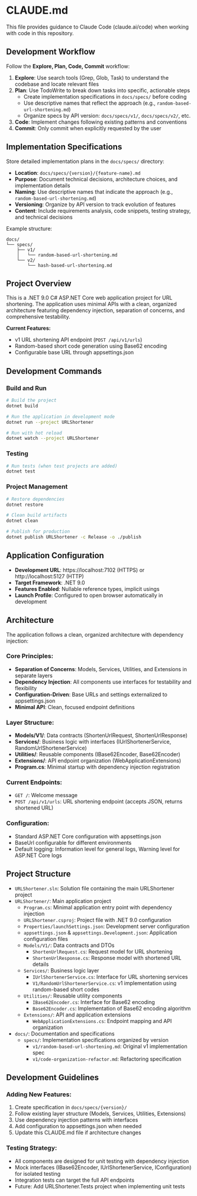 # CLAUDE.md

This file provides guidance to Claude Code (claude.ai/code) when working with code in this repository.

## Development Workflow

Follow the **Explore, Plan, Code, Commit** workflow:

1. **Explore**: Use search tools (Grep, Glob, Task) to understand the codebase and locate relevant files
2. **Plan**: Use TodoWrite to break down tasks into specific, actionable steps
   - Create implementation specifications in `docs/specs/` before coding
   - Use descriptive names that reflect the approach (e.g., `random-based-url-shortening.md`)
   - Organize specs by API version: `docs/specs/v1/`, `docs/specs/v2/`, etc.
3. **Code**: Implement changes following existing patterns and conventions
4. **Commit**: Only commit when explicitly requested by the user

## Implementation Specifications

Store detailed implementation plans in the `docs/specs/` directory:

- **Location**: `docs/specs/{version}/{feature-name}.md`
- **Purpose**: Document technical decisions, architecture choices, and implementation details
- **Naming**: Use descriptive names that indicate the approach (e.g., `random-based-url-shortening.md`)
- **Versioning**: Organize by API version to track evolution of features
- **Content**: Include requirements analysis, code snippets, testing strategy, and technical decisions

Example structure:
```
docs/
└── specs/
    ├── v1/
    │   └── random-based-url-shortening.md
    └── v2/
        └── hash-based-url-shortening.md
```

## Project Overview

This is a .NET 9.0 C# ASP.NET Core web application project for URL shortening. The application uses minimal APIs with a clean, organized architecture featuring dependency injection, separation of concerns, and comprehensive testability. 

**Current Features:**
- v1 URL shortening API endpoint (`POST /api/v1/urls`)
- Random-based short code generation using Base62 encoding
- Configurable base URL through appsettings.json

## Development Commands

### Build and Run
```bash
# Build the project
dotnet build

# Run the application in development mode
dotnet run --project URLShortener

# Run with hot reload
dotnet watch --project URLShortener
```

### Testing
```bash
# Run tests (when test projects are added)
dotnet test
```

### Project Management
```bash
# Restore dependencies
dotnet restore

# Clean build artifacts
dotnet clean

# Publish for production
dotnet publish URLShortener -c Release -o ./publish
```

## Application Configuration

- **Development URL**: https://localhost:7102 (HTTPS) or http://localhost:5127 (HTTP)
- **Target Framework**: .NET 9.0
- **Features Enabled**: Nullable reference types, implicit usings
- **Launch Profile**: Configured to open browser automatically in development

## Architecture

The application follows a clean, organized architecture with dependency injection:

### **Core Principles:**
- **Separation of Concerns**: Models, Services, Utilities, and Extensions in separate layers
- **Dependency Injection**: All components use interfaces for testability and flexibility
- **Configuration-Driven**: Base URLs and settings externalized to appsettings.json
- **Minimal API**: Clean, focused endpoint definitions

### **Layer Structure:**
- **Models/V1/**: Data contracts (ShortenUrlRequest, ShortenUrlResponse)
- **Services/**: Business logic with interfaces (IUrlShortenerService, RandomUrlShortenerService)
- **Utilities/**: Reusable components (IBase62Encoder, Base62Encoder)
- **Extensions/**: API endpoint organization (WebApplicationExtensions)
- **Program.cs**: Minimal startup with dependency injection registration

### **Current Endpoints:**
- `GET /`: Welcome message
- `POST /api/v1/urls`: URL shortening endpoint (accepts JSON, returns shortened URL)

### **Configuration:**
- Standard ASP.NET Core configuration with appsettings.json
- BaseUrl configurable for different environments
- Default logging: Information level for general logs, Warning level for ASP.NET Core logs

## Project Structure

- `URLShortener.sln`: Solution file containing the main URLShortener project
- `URLShortener/`: Main application project
  - `Program.cs`: Minimal application entry point with dependency injection
  - `URLShortener.csproj`: Project file with .NET 9.0 configuration
  - `Properties/launchSettings.json`: Development server configuration
  - `appsettings.json` & `appsettings.Development.json`: Application configuration files
  - `Models/V1/`: Data contracts and DTOs
    - `ShortenUrlRequest.cs`: Request model for URL shortening
    - `ShortenUrlResponse.cs`: Response model with shortened URL details
  - `Services/`: Business logic layer
    - `IUrlShortenerService.cs`: Interface for URL shortening services
    - `V1/RandomUrlShortenerService.cs`: v1 implementation using random-based short codes
  - `Utilities/`: Reusable utility components
    - `IBase62Encoder.cs`: Interface for Base62 encoding
    - `Base62Encoder.cs`: Implementation of Base62 encoding algorithm
  - `Extensions/`: API and application extensions
    - `WebApplicationExtensions.cs`: Endpoint mapping and API organization
- `docs/`: Documentation and specifications
  - `specs/`: Implementation specifications organized by version
    - `v1/random-based-url-shortening.md`: Original v1 implementation spec
    - `v1/code-organization-refactor.md`: Refactoring specification

## Development Guidelines

### **Adding New Features:**
1. Create specification in `docs/specs/{version}/`
2. Follow existing layer structure (Models, Services, Utilities, Extensions)
3. Use dependency injection patterns with interfaces
4. Add configuration to appsettings.json when needed
5. Update this CLAUDE.md file if architecture changes

### **Testing Strategy:**
- All components are designed for unit testing with dependency injection
- Mock interfaces (IBase62Encoder, IUrlShortenerService, IConfiguration) for isolated testing
- Integration tests can target the full API endpoints
- Future: Add URLShortener.Tests project when implementing unit tests